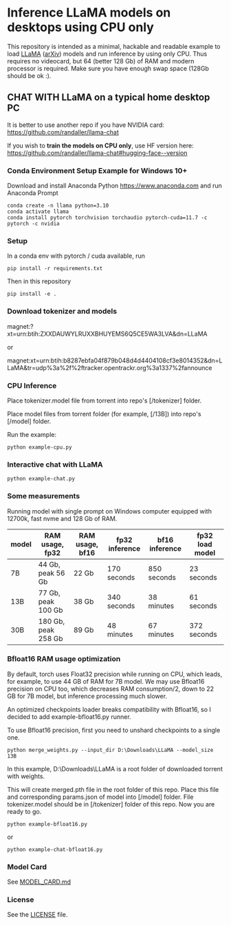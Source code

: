# Inference LLaMA models on desktops using CPU only

This repository is intended as a minimal, hackable and readable example to load [LLaMA](https://ai.facebook.com/blog/large-language-model-llama-meta-ai/) ([arXiv](https://arxiv.org/abs/2302.13971v1)) models and run inference by using only CPU. Thus requires no videocard, but 64 (better 128 Gb) of RAM and modern processor is required. Make sure you have enough swap space (128Gb should be ok :).

## CHAT WITH LLaMA on a typical home desktop PC 

It is better to use another repo if you have NVIDIA card: https://github.com/randaller/llama-chat

If you wish to **train the models on CPU only**, use HF version here: https://github.com/randaller/llama-chat#hugging-face--version

### Conda Environment Setup Example for Windows 10+
Download and install Anaconda Python https://www.anaconda.com and run Anaconda Prompt
```
conda create -n llama python=3.10
conda activate llama
conda install pytorch torchvision torchaudio pytorch-cuda=11.7 -c pytorch -c nvidia
```

### Setup
In a conda env with pytorch / cuda available, run
```
pip install -r requirements.txt
```
Then in this repository
```
pip install -e .
```

### Download tokenizer and models
magnet:?xt=urn:btih:ZXXDAUWYLRUXXBHUYEMS6Q5CE5WA3LVA&dn=LLaMA

or

magnet:xt=urn:btih:b8287ebfa04f879b048d4d4404108cf3e8014352&dn=LLaMA&tr=udp%3a%2f%2ftracker.opentrackr.org%3a1337%2fannounce

### CPU Inference 
Place tokenizer.model file from torrent into repo's [/tokenizer] folder.

Place model files from torrent folder (for example, [/13B]) into repo's [/model] folder.

Run the example:
```
python example-cpu.py
```

### Interactive chat with LLaMA

```
python example-chat.py
```

### Some measurements

Running model with single prompt on Windows computer equipped with 12700k, fast nvme and 128 Gb of RAM.

| model  | RAM usage, fp32 | RAM usage, bf16 | fp32 inference | bf16 inference | fp32 load model |
| ------------- | ------------- | ------------- | ------------- | ------------- | ------------- |
| 7B   | 44 Gb, peak 56 Gb  | 22 Gb | 170 seconds | 850 seconds | 23 seconds |
| 13B  | 77 Gb, peak 100 Gb | 38 Gb | 340 seconds | 38 minutes | 61 seconds |
| 30B  | 180 Gb, peak 258 Gb | 89 Gb | 48 minutes | 67 minutes | 372 seconds |

### Bfloat16 RAM usage optimization
By default, torch uses Float32 precision while running on CPU, which leads, for example, to use 44 GB of RAM for 7B model. We may use Bfloat16 precision on CPU too, which decreases RAM consumption/2, down to 22 GB for 7B model, but inference processing much slower.

An optimized checkpoints loader breaks compatibility with Bfloat16, so I decided to add example-bfloat16.py runner.

To use Bfloat16 precision, first you need to unshard checkpoints to a single one.

```
python merge_weights.py --input_dir D:\Downloads\LLaMA --model_size 13B
```

In this example, D:\Downloads\LLaMA is a root folder of downloaded torrent with weights.

This will create merged.pth file in the root folder of this repo. Place this file and corresponding params.json of model into [/model] folder. File tokenizer.model should be in [/tokenizer] folder of this repo. Now you are ready to go.

```
python example-bfloat16.py
```

or 

```
python example-chat-bfloat16.py
```

### Model Card
See [MODEL_CARD.md](MODEL_CARD.md)

### License
See the [LICENSE](LICENSE) file.
